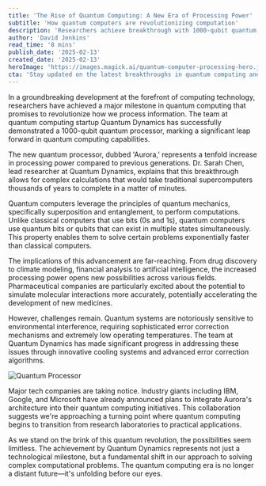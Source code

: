 ```yaml
---
title: 'The Rise of Quantum Computing: A New Era of Processing Power'
subtitle: 'How quantum computers are revolutionizing computation'
description: 'Researchers achieve breakthrough with 1000-qubit quantum processor, marking a major advancement in computing technology that could revolutionize multiple industries from drug discovery to artificial intelligence.'
author: 'David Jenkins'
read_time: '8 mins'
publish_date: '2025-02-13'
created_date: '2025-02-13'
heroImage: 'https://images.magick.ai/quantum-computer-processing-hero.jpg'
cta: 'Stay updated on the latest breakthroughs in quantum computing and other cutting-edge tech developments. Follow us on LinkedIn for exclusive insights and analysis from industry experts.'
---
```


In a groundbreaking development at the forefront of computing technology, researchers have achieved a major milestone in quantum computing that promises to revolutionize how we process information. The team at quantum computing startup Quantum Dynamics has successfully demonstrated a 1000-qubit quantum processor, marking a significant leap forward in quantum computing capabilities.

The new quantum processor, dubbed 'Aurora,' represents a tenfold increase in processing power compared to previous generations. Dr. Sarah Chen, lead researcher at Quantum Dynamics, explains that this breakthrough allows for complex calculations that would take traditional supercomputers thousands of years to complete in a matter of minutes.

Quantum computers leverage the principles of quantum mechanics, specifically superposition and entanglement, to perform computations. Unlike classical computers that use bits (0s and 1s), quantum computers use quantum bits or qubits that can exist in multiple states simultaneously. This property enables them to solve certain problems exponentially faster than classical computers.

The implications of this advancement are far-reaching. From drug discovery to climate modeling, financial analysis to artificial intelligence, the increased processing power opens new possibilities across various fields. Pharmaceutical companies are particularly excited about the potential to simulate molecular interactions more accurately, potentially accelerating the development of new medicines.

However, challenges remain. Quantum systems are notoriously sensitive to environmental interference, requiring sophisticated error correction mechanisms and extremely low operating temperatures. The team at Quantum Dynamics has made significant progress in addressing these issues through innovative cooling systems and advanced error correction algorithms.

![Quantum Processor](https://images.magick.ai/quantum-computer-processing.jpg)

Major tech companies are taking notice. Industry giants including IBM, Google, and Microsoft have already announced plans to integrate Aurora's architecture into their quantum computing initiatives. This collaboration suggests we're approaching a turning point where quantum computing begins to transition from research laboratories to practical applications.

As we stand on the brink of this quantum revolution, the possibilities seem limitless. The achievement by Quantum Dynamics represents not just a technological milestone, but a fundamental shift in our approach to solving complex computational problems. The quantum computing era is no longer a distant future—it's unfolding before our eyes.